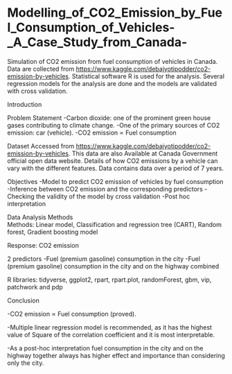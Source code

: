 # Modelling_of_CO2_Emission_by_Fuel_Consumption_of_Vehicles-_A_Case_Study_from_Canada-
Simulation of CO2 emission from fuel consumption of vehicles in Canada. Data are collected from  https://www.kaggle.com/debajyotipodder/co2-emission-by-vehicles.
Statistical software R is used for the analysis. Several regression models for the analysis are done and the models are validated with cross validation. 

Introduction

Problem Statement 
 -Carbon dioxide: one of the prominent green house gases contributing to climate change. 
 -One of the primary sources of CO2 emission: car (vehicle).
 -CO2 emission ∝ Fuel consumption 

Dataset
Accessed from https://www.kaggle.com/debajyotipodder/co2-emission-by-vehicles.
This data are also Available at Canada Government official open data website.
Details of how CO2 emissions by a vehicle can vary with the different features.
Data contains data over a period of 7 years. 

Objectives
 -Model to predict CO2 emission of vehicles by fuel consumption 
 -Inference between CO2 emission and the corresponding predictors 
 -Checking the validity of the model by cross validation 
 -Post hoc interpretation 

Data Analysis Methods  
Methods: Linear model, Classification and regression tree (CART), Random forest, Gradient boosting model 

Response: CO2 emission

2 predictors
    -Fuel (premium gasoline) consumption in the city 
    -Fuel (premium gasoline) consumption in the city and on the highway combined
    
R libraries: tidyverse, ggplot2, rpart, rpart.plot, randomForest, gbm, vip, patchwork and pdp 

Conclusion

-CO2 emission ∝ Fuel consumption (proved).

 -Multiple linear regression model is recommended, as it has the highest value of Square of the correlation coefficient and it is most interpretable.
 
 -As a post-hoc interpretation fuel consumption in the city and on the highway together always has higher effect and importance than considering only the city.




